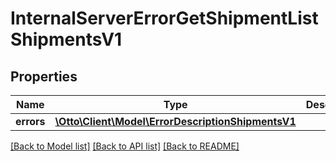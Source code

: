 # InternalServerErrorGetShipmentListShipmentsV1

## Properties
Name | Type | Description | Notes
------------ | ------------- | ------------- | -------------
**errors** | [**\Otto\Client\Model\ErrorDescriptionShipmentsV1**](ErrorDescriptionShipmentsV1.md) |  | [optional] 

[[Back to Model list]](../../README.md#documentation-for-models) [[Back to API list]](../../README.md#documentation-for-api-endpoints) [[Back to README]](../../README.md)

